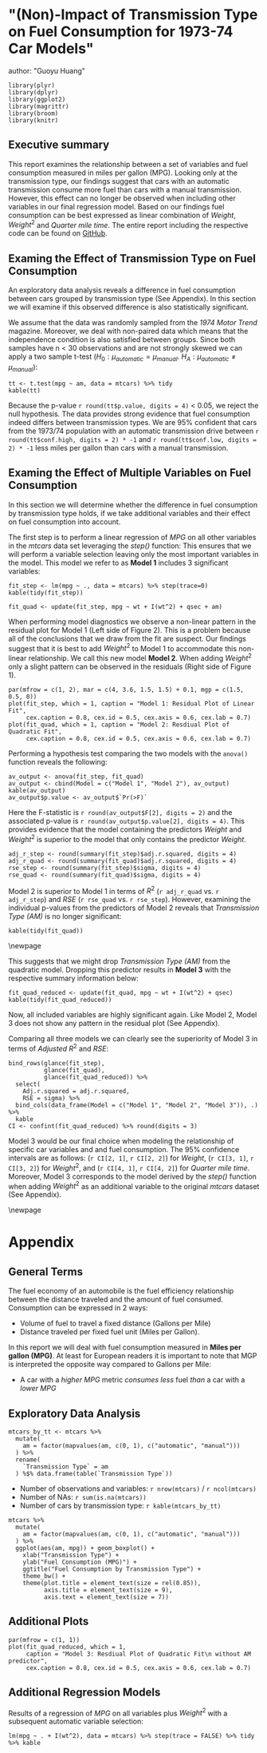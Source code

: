 
# "(Non)-Impact of Transmission Type on Fuel Consumption for 1973-74 Car Models"
author: "Guoyu Huang"


```{r echo=FALSE, warning=FALSE, message=FALSE}
library(plyr)
library(dplyr)
library(ggplot2)
library(magrittr)
library(broom)
library(knitr)
```



## Executive summary

This report examines the relationship between a set of variables and fuel consumption measured in miles per gallon (MPG). Looking only at the transmission type, our findings suggest that cars with an automatic transmission consume more fuel than cars with a manual transmission. However, this effect can no longer be observed when including other variables in our final regression model. Based on our findings fuel consumption can be best expressed as linear combination of *Weight*, $Weight^{2}$ and *Quarter mile time*. The entire report including the respective code can be found on [GitHub](https://github.com/alex23lemm/Regression-Models-Project).

## Examing the Effect of Transmission Type on Fuel Consumption

An exploratory data analysis reveals a difference in fuel consumption between cars grouped by transmission type (See Appendix). In this section we will examine if this observed difference is also statistically significant. 

We assume that the data was randomly sampled from the *1974 Motor Trend* magazine. Moreover, we deal with non-paired data which means that the independence condition is also satisfied between groups. Since both samples have n < 30 observations and are not strongly skewed we can apply a two sample t-test ($H_{0}:\mu_{automatic} = \mu_{manual}.$ $H_{A}:\mu_{automatic} \neq \mu_{manual}$):

```{r echo=FALSE, results='asis'}
tt <- t.test(mpg ~ am, data = mtcars) %>% tidy
kable(tt)
```

Because the p-value `r round(tt$p.value, digits = 4)` < 0.05, we reject the null hypothesis. The data provides strong evidence that fuel consumption indeed differs between transmission types. We are 95% confident that cars from the 1973/74 population with an automatic transmission drive between `r round(tt$conf.high, digits = 2) * -1` and `r round(tt$conf.low, digits = 2) * -1` less miles per gallon than cars with a manual transmission.

## Examing the Effect of Multiple Variables on Fuel Consumption

In this section we will determine whether the difference in fuel consumption by transmission type holds, if we take additional variables and their effect on fuel consumption into account. 

The first step is to perform a linear regression of *MPG* on all other variables in the *mtcars* data set leveraging the *step()* function: This ensures that we will perform a variable selection leaving only the most important variables in the model. This model we refer to  as **Model 1** includes 3 significant variables:

```{r echo=FALSE, message=FALSE}
fit_step <- lm(mpg ~ ., data = mtcars) %>% step(trace=0)
kable(tidy(fit_step))
```

```{r echo=FALSE}
fit_quad <- update(fit_step, mpg ~ wt + I(wt^2) + qsec + am)
```


When performing model diagnostics we observe a non-linear pattern in the residual plot for Model 1 (Left side of Figure 2). This is a problem because all of the conclusions that we draw from the fit are suspect. Our findings suggest that it is best to add $Weight^{2}$ to Model 1 to accommodate this non-linear relationship. We call this new model **Model 2**. When adding $Weight^{2}$ only a slight pattern can be observed in the residuals (Right side of Figure 1).  

```{r echo = FALSE, fig.height=3, fig.cap="Plots of residuals versus fitted values for the $mtcars$ data set. **Left**: A linear regression of *MPG* on *Weight*, *Quarter mile time* and *Transmission Type*. A pattern in the residuals indicates non-linearity in the data. **Right**: A linear regression of *MPG* on the same variables plus $Weight^{2}$. The former pattern nearly vanished."}
par(mfrow = c(1, 2), mar = c(4, 3.6, 1.5, 1.5) + 0.1, mgp = c(1.5, 0.5, 0))
plot(fit_step, which = 1, caption = "Model 1: Residual Plot of Linear Fit", 
     cex.caption = 0.8, cex.id = 0.5, cex.axis = 0.6, cex.lab = 0.7)
plot(fit_quad, which = 1, caption = "Model 2: Resdiual Plot of Quadratic Fit",
     cex.caption = 0.8, cex.id = 0.5, cex.axis = 0.6, cex.lab = 0.7)
```

Performing a hypothesis test comparing the two models with the `anova()` function reveals the following: 

```{r echo=FALSE}
av_output <- anova(fit_step, fit_quad)
av_output <- cbind(Model = c("Model 1", "Model 2"), av_output)
kable(av_output)
av_output$p.value <- av_output$`Pr(>F)`
```

Here the F-statistic is `r round(av_output$F[2], digits = 2)` and the associated p-value is `r round(av_output$p.value[2], digits = 4)`. This provides evidence that the model containing the predictors $Weight$ and $Weight^{2}$ is superior to the model that only contains the predictor $Weight$. 

```{r echo=FALSE}
adj_r_step <- round(summary(fit_step)$adj.r.squared, digits = 4)
adj_r_quad <- round(summary(fit_quad)$adj.r.squared, digits = 4)
rse_step <- round(summary(fit_step)$sigma, digits = 4)
rse_quad <- round(summary(fit_quad)$sigma, digits = 4)
```


Model 2 is superior to Model 1 in terms of $R^{2}$ (`r adj_r_quad` vs. `r adj_r_step`) and $RSE$ (`r rse_quad` vs. `r rse_step`). However, examining the individual p-values from the predictors of Model 2 reveals that *Transmission Type (AM)* is no longer significant:

```{r echo=FALSE}
kable(tidy(fit_quad))
```

\newpage

This suggests that we might drop *Transmission Type (AM)* from the quadratic model. Dropping this predictor results in **Model 3** with the respective summary information below:

```{r echo=FALSE}
fit_quad_reduced <- update(fit_quad, mpg ~ wt + I(wt^2) + qsec)
kable(tidy(fit_quad_reduced))
```

Now, all included variables are highly significant again. Like Model 2, Model 3 does not show any pattern in the residual plot (See Appendix). 

Comparing all three models we can clearly see the superiority of Model 3 in terms 
of *Adjusted* $R^{2}$ and *RSE*:

```{r echo=FALSE}
bind_rows(glance(fit_step),
          glance(fit_quad),
          glance(fit_quad_reduced)) %>%
  select(
    Adj.r.squared = adj.r.squared, 
    RSE = sigma) %>%
  bind_cols(data_frame(Model = c("Model 1", "Model 2", "Model 3")), .) %>%
  kable
CI <- confint(fit_quad_reduced) %>% round(digits = 3)
```

Model 3 would be our final choice when modeling the relationship of specific car variables and and fuel consumption. The 95% confidence intervals are as follows: (`r CI[2, 1]`, `r CI[2, 2]`) for *Weight*, (`r CI[3, 1]`, `r CI[3, 2]`)  for $Weight^{2}$, and (`r CI[4, 1]`, `r CI[4, 2]`) for *Quarter mile time*. Moreover, Model 3 corresponds to the model derived by the *step()* function when adding $Weight^{2}$ as an additional variable to the original *mtcars* dataset (See Appendix).

\newpage

# Appendix

## General Terms

The fuel economy of an automobile is the fuel efficiency relationship between the distance traveled and the amount of fuel consumed. Consumption can be expressed in 2 ways:

* Volume of fuel to travel a fixed distance (Gallons per Mile)
* Distance traveled per fixed fuel unit (Miles per Gallon).

In this report we will deal with fuel consumption measured in **Miles per gallon (MPG)**. At least for European readers it is important to note that MGP is interpreted the opposite way compared to Gallons per Mile:

* A car with a *higher MPG* metric *consumes less* fuel *than* a car with a *lower MPG*


## Exploratory Data Analysis


```{r echo=FALSE}
mtcars_by_tt <- mtcars %>%
  mutate(
    am = factor(mapvalues(am, c(0, 1), c("automatic", "manual")))
  ) %>%
  rename(
    `Transmission Type` = am
  ) %$% data.frame(table(`Transmission Type`)) 
```


* Number of observations and variables: `r nrow(mtcars)` / `r ncol(mtcars)`
* Number of NAs: `r sum(is.na(mtcars))`
* Number of cars by transmission type: `r kable(mtcars_by_tt)`




```{r echo = FALSE, fig.width=3, fig.height=3, fig.cap="Boxplot of fuel consumption grouped by transmission type. A clear difference between the groups can be observed: Cars witha a manual transmission seem to have a lower fuel consumption than cars with an automatic transmission: On average they can drive more miles per gallon"}
mtcars %>%
  mutate(
    am = factor(mapvalues(am, c(0, 1), c("automatic", "manual")))
  ) %>%
  ggplot(aes(am, mpg)) + geom_boxplot() +
    xlab("Transmission Type") +
    ylab("Fuel Consumption (MPG)") +
    ggtitle("Fuel Consumption by Transmission Type") +
    theme_bw() +
    theme(plot.title = element_text(size = rel(0.85)),
          axis.title = element_text(size = 9),
          axis.text = element_text(size = 7))
```

## Additional Plots

```{r echo = FALSE, fig.width=3.5, fig.height=3.5, fig.cap="No pattern can be observed in the residuals"}
par(mfrow = c(1, 1))
plot(fit_quad_reduced, which = 1, 
     caption = "Model 3: Resdiual Plot of Quadratic Fit\n without AM predictor",
     cex.caption = 0.8, cex.id = 0.5, cex.axis = 0.6, cex.lab = 0.7)
```




## Additional Regression Models

Results of a regression of *MPG* on all variables plus $Weight^2$ with a subsequent automatic variable selection:

```{r}
lm(mpg ~ . + I(wt^2), data = mtcars) %>% step(trace = FALSE) %>% tidy %>% kable
```


